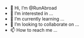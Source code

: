 - 👋 Hi, I’m @RunAbroad
- 👀 I’m interested in ...
- 🌱 I’m currently learning ...
- 💞️ I’m looking to collaborate on ...
- 📫 How to reach me ...

<!---
RunAbroad/RunAbroad is a ✨ special ✨ repository because its `README.md` (this file) appears on your GitHub profile.
You can click the Preview link to take a look at your changes.
--->
